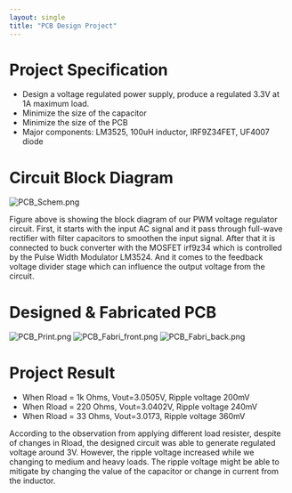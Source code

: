 ```yaml
---
layout: single
title: "PCB Design Project"
---
```


# Project Specification
* Design a voltage regulated power supply, produce a regulated 3.3V at 1A maximum load.
* Minimize the size of the capacitor
* Minimize the size of the PCB
* Major components: LM3525, 100uH inductor, IRF9Z34FET, UF4007 diode

# Circuit Block Diagram
![PCB_Schem.png](https://drive.google.com/uc?export=view&id=10iSkB_b6C7tiagkM2rSF1fLeAT_7zX8m)

Figure above is showing the block diagram of our PWM voltage regulator circuit. First, it starts with the input AC signal and it pass through full-wave rectifier with filter capacitors to smoothen the input signal. After that it is connected to buck converter with the MOSFET irf9z34 which is controlled by the Pulse Width Modulator LM3524. And it comes to the feedback voltage divider stage which can influence the output voltage from the circuit.

# Designed & Fabricated PCB
![PCB_Print.png](https://drive.google.com/uc?export=view&id=1JKxOtbtGZRdGj7SEf96snFMIvA4N7NbJ)
![PCB_Fabri_front.png](https://drive.google.com/uc?export=view&id=1R2N9SQ-1KeuLH1v4QoulzvQnICezv-Kj)
![PCB_Fabri_back.png](https://drive.google.com/uc?export=view&id=1ORx9cmAgY8u7JEJm-SItWwqUxf33q0Nr)


# Project Result
* When Rload = 1k Ohms, Vout=3.0505V, Ripple voltage 200mV
* When Rload = 220 Ohms, Vout=3.0402V, Ripple voltage 240mV
* When Rload = 33 Ohms, Vout=3.0173, Ripple voltage 360mV

According to the observation from applying different load resister, despite of changes in Rload, the designed circuit was able to generate regulated voltage around 3V. However, the ripple voltage increased while we changing to medium and heavy loads. The ripple voltage might be able to mitigate by changing the value of the capacitor or change in current from the inductor. 



